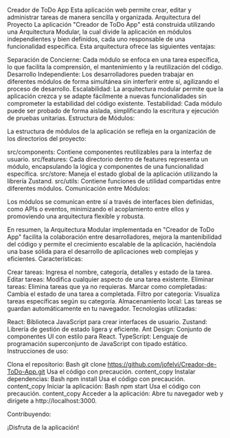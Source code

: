 Creador de ToDo App
Esta aplicación web permite crear, editar y administrar tareas de manera sencilla y organizada.
Arquitectura del Proyecto
La aplicación "Creador de ToDo App" está construida utilizando una Arquitectura Modular, la cual divide la aplicación en módulos independientes y bien definidos, cada uno responsable de una funcionalidad específica. Esta arquitectura ofrece las siguientes ventajas:

Separación de Concierne: Cada módulo se enfoca en una tarea específica, lo que facilita la comprensión, el mantenimiento y la reutilización del código.
Desarrollo Independiente: Los desarrolladores pueden trabajar en diferentes módulos de forma simultánea sin interferir entre sí, agilizando el proceso de desarrollo.
Escalabilidad: La arquitectura modular permite que la aplicación crezca y se adapte fácilmente a nuevas funcionalidades sin comprometer la estabilidad del código existente.
Testabilidad: Cada módulo puede ser probado de forma aislada, simplificando la escritura y ejecución de pruebas unitarias.
Estructura de Módulos:

La estructura de módulos de la aplicación se refleja en la organización de los directorios del proyecto:

src/components: Contiene componentes reutilizables para la interfaz de usuario.
src/features: Cada directorio dentro de features representa un módulo, encapsulando la lógica y componentes de una funcionalidad específica.
src/store: Maneja el estado global de la aplicación utilizando la librería Zustand.
src/utils: Contiene funciones de utilidad compartidas entre diferentes módulos.
Comunicación entre Módulos:

Los módulos se comunican entre sí a través de interfaces bien definidas, como APIs o eventos, minimizando el acoplamiento entre ellos y promoviendo una arquitectura flexible y robusta.

En resumen, la Arquitectura Modular implementada en "Creador de ToDo App" facilita la colaboración entre desarrolladores, mejora la mantenibilidad del código y permite el crecimiento escalable de la aplicación, haciéndola una base sólida para el desarrollo de aplicaciones web complejas y eficientes.
Características:

Crear tareas: Ingresa el nombre, categoría, detalles y estado de la tarea.
Editar tareas: Modifica cualquier aspecto de una tarea existente.
Eliminar tareas: Elimina tareas que ya no requieras.
Marcar como completadas: Cambia el estado de una tarea a completada.
Filtro por categoría: Visualiza tareas específicas según su categoría.
Almacenamiento local: Las tareas se guardan automáticamente en tu navegador.
Tecnologías utilizadas:

React: Biblioteca JavaScript para crear interfaces de usuario.
Zustand: Librería de gestión de estado ligera y eficiente.
Ant Design: Conjunto de componentes UI con estilo para React.
TypeScript: Lenguaje de programación superconjunto de JavaScript con tipado estático.
Instrucciones de uso:

Clona el repositorio:
Bash
git clone https://github.com/jofelvi/Creador-de-ToDo-App.git
Usa el código con precaución.
content_copy
Instalar dependencias:
Bash
npm install
Usa el código con precaución.
content_copy
Iniciar la aplicación:
Bash
npm start
Usa el código con precaución.
content_copy
Acceder a la aplicación:
Abre tu navegador web y dirígete a http://localhost:3000.

Contribuyendo:







¡Disfruta de la aplicación!
